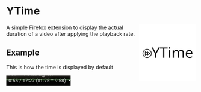 # YTime

<img src="./images/logo.png" align="right" width="30%">

A simple Firefox extension to display the actual duration of a video after
applying the playback rate.

## Example

This is how the time is displayed by default

![Example](./images/example.png)
